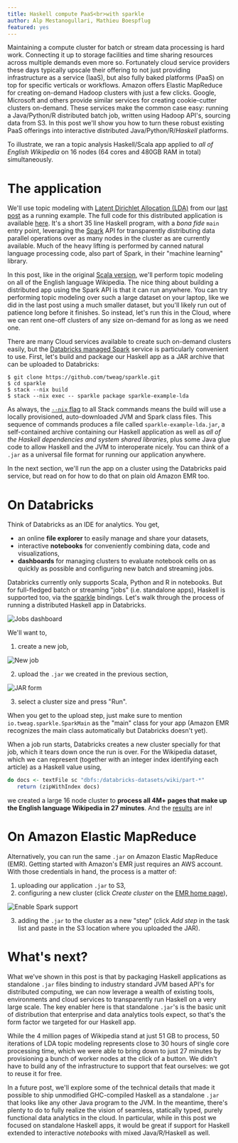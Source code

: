 ```yaml
---
title: Haskell compute PaaS<br>with sparkle
author: Alp Mestanogullari, Mathieu Boespflug
featured: yes
---
```


Maintaining a compute cluster for batch or stream data processing is
hard work. Connecting it up to storage facilities and time sharing
resources across multiple demands even more so. Fortunately cloud
service providers these days typically upscale their offering to not
just providing infrastructure as a service (IaaS), but also fully
baked platforms (PaaS) on top for specific verticals or workflows.
Amazon offers Elastic MapReduce for creating on-demand Hadoop clusters
with just a few clicks. Google, Microsoft and others provide similar
services for creating cookie-cutter clusters on-demand. These services
make the common case easy: running a Java/Python/R distributed batch
job, written using Hadoop API's, sourcing data from S3. In this post
we'll show you how to turn these robust existing PaaS offerings into
interactive distributed Java/Python/R/*Haskell* platforms.
<!--more-->

To illustrate, we ran a topic analysis Haskell/Scala app applied to
*all of English Wikipedia* on 16 nodes (64 cores and 480GB RAM in
total) simultaneously.

# The application

We'll use topic modeling with [Latent Dirichlet Allocation (LDA)][lda]
from our [last post][hello-sparkle] as a running example. The full
code for this distributed application is available
[here][sparkle-lda]. It's a short 35 line Haskell program, with
a *bona fide* `main` entry point, leveraging the [Spark][spark] API
for transparently distributing data parallel operations over as many
nodes in the cluster as are currently available. Much of the heavy
lifting is performed by canned natural language processing code, also
part of Spark, in their "machine learning" library.

In this post, like in the original [Scala version][databricks-lda],
we'll perform topic modeling on all of the English language Wikipedia.
The nice thing about building a distributed app using the Spark API is
that it can run anywhere. You can try performing topic modeling over
such a large dataset on your laptop, like we did in the last post
using a much smaller dataset, but you'll likely run out of patience
long before it finishes. So instead, let's run this in the Cloud,
where we can rent one-off clusters of any size on-demand for as long
as we need one.

There are many Cloud services available to create such on-demand
clusters easily, but the [Databricks managed Spark][databricks]
service is particularly convenient to use. First, let's build and
package our Haskell app as a JAR archive that can be uploaded to
Databricks:

```
$ git clone https://github.com/tweag/sparkle.git
$ cd sparkle
$ stack --nix build
$ stack --nix exec -- sparkle package sparkle-example-lda
```

As always, the [`--nix` flag][stack-nix] to all Stack commands means
the build will use a locally provisioned, auto-downloaded JVM and
Spark class files. This sequence of commands produces a file called
`sparkle-example-lda.jar`, a self-contained archive containing our
Haskell application as well as *all of the Haskell dependencies and
system shared libraries*, plus some Java glue code to allow Haskell
and the JVM to interoperate nicely. You can think of a `.jar` as
a universal file format for running our application anywhere.

In the next section, we'll run the app on a cluster using the
Databricks paid service, but read on for how to do that on plain old
Amazon EMR too.

[databricks]: https://databricks.com
[databricks-lda]: https://databricks.com/blog/2015/09/22/large-scale-topic-modeling-improvements-to-lda-on-apache-spark.html
[hello-sparkle]: 2016-02-25-hello-sparkle.html
[lda]: https://en.wikipedia.org/wiki/Latent_Dirichlet_allocation
[spark]: http://spark.apache.org/
[sparkle-lda]: https://github.com/tweag/sparkle/tree/master/apps/lda
[stack-nix]: http://stack.readthedocs.io/en/stable/nix_integration/

# On Databricks

Think of Databricks as an IDE for analytics. You get,

* an online **file explorer** to easily manage and share your datasets,
* interactive **notebooks** for conveniently combining data, code and
  visualizations,
* **dashboards** for managing clusters to evaluate notebook cells on
  as quickly as possible and configuring new batch and streaming jobs.

Databricks currently only supports Scala, Python and R in notebooks.
But for full-fledged batch or streaming "jobs" (i.e. standalone apps),
Haskell is supported too, via the
[sparkle][sparkle] bindings. Let's walk
through the process of running a distributed Haskell app in
Databricks.

![Jobs dashboard](../img/posts/databricks-jobs.png)

We'll want to,

1. create a new job,

![New job](../img/posts/db-new-job.png)

2. upload the `.jar` we created in the previous section,

![JAR form](../img/posts/db-jar-upload.png)

3. select a cluster size and press "Run".

When you get to the upload step, just make sure to mention
`io.tweag.sparkle.SparkMain` as the "main" class for your app (Amazon
EMR recognizes the main class automatically but Databricks doesn't
yet).

When a job run starts, Databricks creates a new cluster specially for
that job, which it tears down once the run is over. For the Wikipedia
dataset, which we can represent (together with an integer index
identifying each article) as a Haskell value using,

``` haskell
do docs <- textFile sc "dbfs:/databricks-datasets/wiki/part-*"
   return (zipWithIndex docs)
```

we created a large 16 node cluster to **process all 4M+ pages that
make up the English language Wikipedia in 27 minutes**. And the
[results][sparkle-lda-wiki-results] are in!

[sparkle]: https://github.com/tweag/sparkle
[sparkle-lda-wiki-results]: https://gist.github.com/mboes/8634b4e2ae1bd7e1002c98695694905d

# On Amazon Elastic MapReduce

Alternatively, you can run the same `.jar` on Amazon Elastic MapReduce
(EMR). Getting started with Amazon's EMR just requires an AWS account.
With those credentials in hand, the process is a matter of:

1. uploading our application `.jar` to S3,
2. configuring a new cluster (click _Create cluster_ on the [EMR home
   page][aws-emr]),

![Enable Spark support](../img/posts/emr-cluster-config.png)

3. adding the `.jar` to the cluster as a new "step" (click _Add step_
   in the task list and paste in the S3 location where you uploaded
   the JAR).

[aws-emr]: https://console.aws.amazon.com/elasticmapreduce/home

# What's next?

What we've shown in this post is that by packaging Haskell
applications as standalone `.jar` files binding to industry standard
JVM based API's for distributed computing, we can now leverage
a wealth of existing tools, environments and cloud services to
transparently run Haskell on a very large scale. The key enabler here
is that standalone `.jar`'s is the basic unit of distribution that
enterprise and data analytics tools expect, so that's the form factor
we targeted for our Haskell app.

While the 4 million pages of Wikipedia stand at just 51 GB to process,
50 iterations of LDA topic modeling represents close to 30 hours of
single core processing time, which we were able to bring down to just
27 minutes by provisioning a bunch of worker nodes at the click of
a button. We didn't have to build any of the infrastructure to support
that feat ourselves: we got to reuse it for free.

In a future post, we'll explore some of the technical details that
made it possible to ship unmodified GHC-compiled Haskell as
a standalone `.jar` that looks like any other Java program to the JVM.
In the meantime, there's plenty to do to fully realize the vision of
seamless, statically typed, purely functional data analytics in the
cloud. In particular, while in this post we focused on standalone
Haskell apps, it would be great if support for Haskell extended to
interactive *notebooks* with mixed Java/R/Haskell as well.
